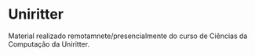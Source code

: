 # Uniritter
 Material realizado remotamnete/presencialmente do curso de Ciências da Computação da Uniritter.
